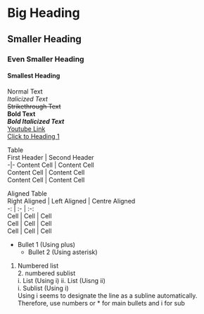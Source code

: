 # Big Heading
## Smaller Heading
### Even Smaller Heading
#### Smallest Heading
Normal Text  
*Italicized Text*  
~~Strikethrough Text~~  
**Bold Text**  
***Bold Italicized Text***  
[Youtube Link](https://www.youtube.com/ "Youtube")  
[Click to Heading 1](#Big-Heading "Goto Big-Heading")  

Table  
First Header | Second Header  
-|-
Content Cell | Content Cell  
Content Cell | Content Cell  
Content Cell | Content Cell  

Aligned Table  
Right Aligned | Left Aligned | Centre Aligned  
-: | :- | :-:  
Cell | Cell | Cell  
Cell | Cell | Cell  
Cell | Cell | Cell  


+ Bullet 1 (Using plus)  
	* Bullet 2 (Using asterisk)  
 
1. Numbered list  
	2. numbered sublist  
i. List (Using i)
ii. List (Uisng ii)  
	i. Sublist (Using i)  
Using i seems to designate the line as a subline automatically. Therefore, use numbers or * for main bullets and i for sub
